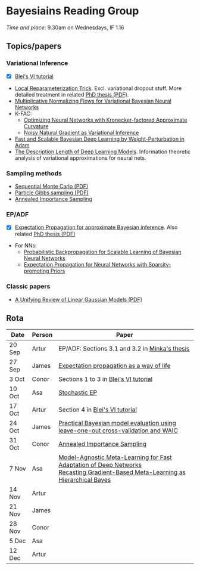 # Bayesiains Reading Group

*Time and place*: 9.30am on Wednesdays, IF 1.16

## Topics/papers

### Variational Inference

- [x] [Blei's VI tutorial](https://arxiv.org/abs/1601.00670)
- [Local Reparameterization Trick](https://arxiv.org/abs/1506.02557). Excl. variational dropout stuff. More detailed treatment in related [PhD thesis (PDF)](https://www.dropbox.com/s/v6ua3d9yt44vgb3/cover_and_thesis.pdf?raw=1).
- [Multiplicative Normalizing Flows for Variational Bayesian Neural Networks](https://arxiv.org/abs/1703.01961)
- K-FAC:
  - [Optimizing Neural Networks with Kronecker-factored Approximate Curvature](https://arxiv.org/abs/1503.05671)
  - [Noisy Natural Gradient as Variational Inference](https://arxiv.org/abs/1712.02390)
- [Fast and Scalable Bayesian Deep Learning by Weight-Perturbation in Adam](https://arxiv.org/abs/1806.04854)
- [
The Description Length of Deep Learning Models](https://arxiv.org/abs/1802.07044). Information theoretic analysis of variational approximations for neural nets.
  
### Sampling methods

- [Sequential Monte Carlo (PDF)](https://www.stats.ox.ac.uk/~doucet/doucet_defreitas_gordon_smcbookintro.pdf)
- [Particle Gibbs sampling (PDF)](https://www.stats.ox.ac.uk/~doucet/andrieu_doucet_holenstein_PMCMC.pdf)
- [Annealed Importance Sampling](https://arxiv.org/abs/physics/9803008)

### EP/ADF

- [x] [Expectation Propagation for approximate Bayesian inference](https://arxiv.org/abs/1301.2294). Also related [PhD thesis (PDF)](https://tminka.github.io/papers/ep/minka-thesis.pdf)
- For NNs:
  - [Probabilistic Backpropagation for Scalable Learning of Bayesian Neural Networks](https://arxiv.org/abs/1502.05336)
  - [Expectation Propagation for Neural Networks with Sparsity-promoting Priors](https://arxiv.org/abs/1303.6938)
  
### Classic papers

- [A Unifying Review of Linear Gaussian Models (PDF)](http://mlg.eng.cam.ac.uk/zoubin/papers/lds.pdf)

## Rota

| Date  | Person | Paper |
| --- | --- | --- |
| 20 Sep | Artur | EP/ADF: Sections 3.1 and 3.2 in [Minka's thesis](https://tminka.github.io/papers/ep/minka-thesis.pdf) |
| 27 Sep | James | [Expectation propagation as a way of life](https://arxiv.org/abs/1412.4869) |
|  3 Oct | Conor | Sections 1 to 3 in [Blei's VI tutorial](https://arxiv.org/abs/1601.00670) |
| 10 Oct | Asa   | [Stochastic EP](https://papers.nips.cc/paper/5760-stochastic-expectation-propagation) |
| 17 Oct | Artur | Section 4 in [Blei's VI tutorial](https://arxiv.org/abs/1601.00670) |
| 24 Oct | James | [Practical Bayesian model evaluation using leave-one-out cross-validation and WAIC](https://arxiv.org/abs/1507.04544) |
| 31 Oct | Conor | [Annealed Importance Sampling](https://arxiv.org/abs/physics/9803008) |
|  7 Nov | Asa   | [Model-Agnostic Meta-Learning for Fast Adaptation of Deep Networks](https://arxiv.org/abs/1703.03400) <br/> [Recasting Gradient-Based Meta-Learning as Hierarchical Bayes](https://arxiv.org/abs/1801.08930) |
| 14 Nov | Artur |  |
| 21 Nov | James |  |
| 28 Nov | Conor |  |
|  5 Dec | Asa   |  |
| 12 Dec | Artur |  |
